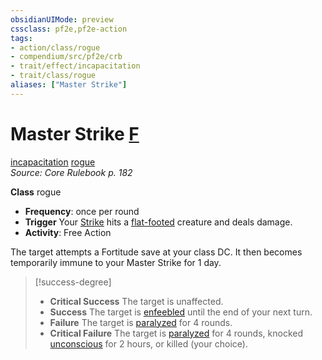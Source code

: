 ```yaml
---
obsidianUIMode: preview
cssclass: pf2e,pf2e-action
tags:
- action/class/rogue
- compendium/src/pf2e/crb
- trait/effect/incapacitation
- trait/class/rogue
aliases: ["Master Strike"]
---
```

# Master Strike [F](chapter-9-playing-the-game.md#Actions "Free Action")
[incapacitation](incapacitation.md)  [rogue](rules/traits/rogue.md)  
*Source: Core Rulebook p. 182*  

**Class** rogue
- **Frequency**: once per round
- **Trigger** Your [Strike](strike.md) hits a [flat-footed](conditions.md#Flat-footed) creature and deals damage.
- **Activity**: Free Action

The target attempts a Fortitude save at your class DC. It then becomes temporarily immune to your Master Strike for 1 day.

> [!success-degree] 
> - **Critical Success** The target is unaffected.
> - **Success** The target is [enfeebled](conditions.md#Enfeebled) until the end of your next turn.
> - **Failure** The target is [paralyzed](conditions.md#Paralyzed) for 4 rounds.
> - **Critical Failure** The target is [paralyzed](conditions.md#Paralyzed) for 4 rounds, knocked [unconscious](conditions.md#Unconscious) for 2 hours, or killed (your choice).